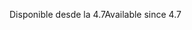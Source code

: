 <span data-ttu-id="a7d87-101">Disponible desde la 4.7</span><span class="sxs-lookup"><span data-stu-id="a7d87-101">Available since 4.7</span></span>